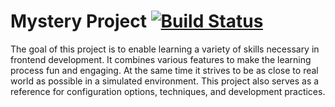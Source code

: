 # Mystery Project [![Build Status](https://travis-ci.com/slavapavlutin/mystery-project.svg?branch=master)](https://travis-ci.com/slavapavlutin/mystery-project)

The goal of this project is to enable learning a variety of skills necessary in frontend
development. It combines various features to make the learning process fun and engaging.
At the same time it strives to be as close to real world as possible in a simulated
environment. This project also serves as a reference for configuration options,
techniques, and development practices.
